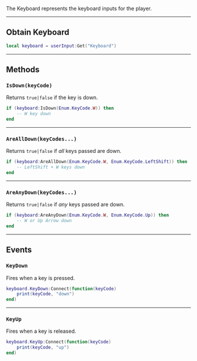 The Keyboard represents the keyboard inputs for the player.

--------------------

## Obtain Keyboard

```lua
local keyboard = userInput:Get("Keyboard")
```

--------------------

## Methods

### `IsDown(keyCode)`

Returns `true|false` if the key is down.

```lua
if (keyboard:IsDown(Enum.KeyCode.W)) then
	-- W key down
end
```

--------------------

### `AreAllDown(keyCodes...)`

Returns `true|false` if _all_ keys passed are down.

```lua
if (keyboard:AreAllDown(Enum.KeyCode.W, Enum.KeyCode.LeftShift)) then
	-- LeftShift + W keys down
end
```

--------------------

### `AreAnyDown(keyCodes...)`

Returns `true|false` if _any_ keys passed are down.

```lua
if (keyboard:AreAnyDown(Enum.KeyCode.W, Enum.KeyCode.Up)) then
	-- W or Up Arrow down
end
```

--------------------

## Events

### `KeyDown`

Fires when a key is pressed.

```lua
keyboard.KeyDown:Connect(function(keyCode)
	print(keyCode, "down")
end)
```

--------------------

### `KeyUp`

Fires when a key is released.

```lua
keyboard.KeyUp:Connect(function(keyCode)
	print(keyCode, "up")
end)
```